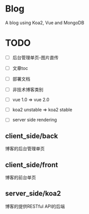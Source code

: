 # Blog
A blog using Koa2, Vue and MongoDB

# TODO
- [ ] 后台管理单页-图片直传
- [ ] 文章toc
- [ ] 部署文档
- [ ] 非技术博客类别
- [ ] vue 1.0 => vue 2.0
- [ ] koa2 unstable => koa2 stable 
- [ ] server side rendering


## client_side/back
博客的后台管理单页

## client_side/front
博客的前台单页

## server_side/koa2
博客的提供RESTful API的后端
